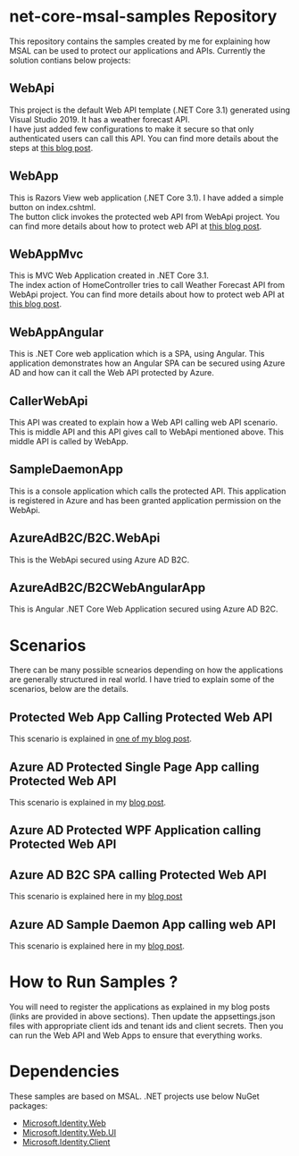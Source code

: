 # net-core-msal-samples  Repository

This repository contains the samples created by me for explaining how MSAL can be used to protect our applications and APIs. 
Currently the solution contians below projects:

## WebApi
This project is the default Web API template (.NET Core 3.1) generated using Visual Studio 2019.   It has a weather forecast API.  
I have just added few configurations to make it secure so that only authenticated users can call this API.
You can find more details about the steps at [this blog post](https://manojchoudhari.wordpress.com/2020/04/29/secure-your-web-api-using-azure-ad-and-msal/).

## WebApp
This is Razors View web application (.NET Core 3.1).  I have added a simple button on index.cshtml.  
The button click invokes the protected web API from WebApi project. 
You can find more details about how to protect web API at [this blog post](https://manojchoudhari.wordpress.com/2020/05/01/secure-net-core-web-app-using-azure-ad-and-msal/).

## WebAppMvc
This is MVC Web Application created in .NET Core 3.1.  
The index action of HomeController tries to call Weather Forecast API from WebApi project.
You can find more details about how to protect web API at [this blog post](https://manojchoudhari.wordpress.com/2020/05/01/secure-net-core-web-app-using-azure-ad-and-msal/).

## WebAppAngular
This is .NET Core web application which is a SPA, using Angular. 
This application demonstrates how an Angular SPA can be secured using Azure AD and how can it call the Web API protected by Azure. 


## CallerWebApi
This API was created to explain how a Web API calling web API scenario. This is middle API and this API gives call to WebApi mentioned above.  This middle API is called by WebApp.

## SampleDaemonApp
This is a console application which calls the protected API. 
This application is registered in Azure and has been granted application permission on the WebApi.

## AzureAdB2C/B2C.WebApi
This is the WebApi secured using Azure AD B2C. 

## AzureAdB2C/B2CWebAngularApp
This is Angular .NET Core Web Application secured using Azure AD B2C. 


# Scenarios
There can be many possible scnearios depending on how the applications are generally structured in real world. 
I have tried to explain some of the scenarios, below are the details.


## Protected Web App Calling Protected Web API 
This scenario is explained in [one of my blog post](https://manojchoudhari.wordpress.com/2020/05/04/securing-net-core-web-app-calling-web-api-using-msal-and-azure-ad/).


## Azure AD Protected Single Page App calling Protected Web API
This scenario is explained in my [blog post](https://manojchoudhari.wordpress.com/2020/05/05/angular-app-and-azure-ad-protected-web-api-using-msal/).

## Azure AD Protected WPF Application calling Protected Web API


## Azure AD B2C SPA calling Protected Web API
This scenario is explained here in my [blog post](https://manojchoudhari.wordpress.com/2020/05/15/angular-app-with-protected-web-apis-using-msal/)

## Azure AD Sample Daemon App calling web API
This scenario is explained here in my [blog post](https://manojchoudhari.wordpress.com/2020/05/26/daemon-app-that-calls-web-api-azure-ad-using-msal/).


# How to Run Samples ?
You will need to register the applications as explained in my blog posts (links are provided in above sections). 
Then update the appsettings.json files with appropriate client ids and tenant ids and client secrets.
Then you can run the Web API and Web Apps to ensure that everything works.

# Dependencies 
These samples are based on MSAL.  .NET projects use below NuGet packages:
- [Microsoft.Identity.Web](https://www.nuget.org/packages/Microsoft.Identity.Web)
- [Microsoft.Identity.Web.UI](https://www.nuget.org/packages/Microsoft.Identity.Web.UI)
- [Microsoft.Identity.Client](https://www.nuget.org/packages/Microsoft.Identity.Client)
